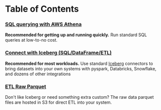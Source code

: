 # Table of Contents

### [SQL querying with AWS Athena](guide/query.md)  
**Recommended for getting up and running quickly.** Run standard SQL queries at low-to-no cost.

### [Connect with Iceberg (SQL/DataFrame/ETL)](guide/iceberg.md)  
**Recommended for most workloads.** Use standard [Iceberg](https://iceberg.apache.org) connectors to bring datasets into your own systems with pyspark, Databricks, Snowflake, and dozens of other integrations

### [ETL Raw Parquet](guide/raw.md)  
Don't like Iceberg or need something extra custom? The raw data parquet files are hosted in S3 for direct ETL into your system.



